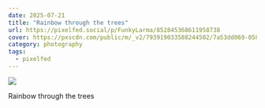 ```yaml
---
date: 2025-07-21
title: "Rainbow through the trees"
url: https://pixelfed.social/p/FunkyLarma/852845368611958738
cover: https://pxscdn.com/public/m/_v2/793919033588244502/7a53dd069-05894d/IiFxaT7dB5WN/SeiGPDMCXe38k8SYA59LbTUV0GofrIfQ4V015lRJ.jpg
category: photography
tags:
  - pixelfed
---
```


<div class="gallery">

![](https://pxscdn.com/public/m/_v2/793919033588244502/7a53dd069-05894d/IiFxaT7dB5WN/SeiGPDMCXe38k8SYA59LbTUV0GofrIfQ4V015lRJ.jpg)

Rainbow through the trees

</div>
